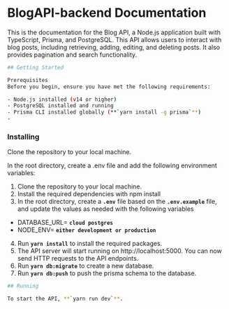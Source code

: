 # **BlogAPI-backend Documentation**

This is the documentation for the Blog API, a Node.js application built with TypeScript, Prisma, and PostgreSQL. This API allows users to interact with blog posts, including retrieving, adding, editing, and deleting posts. It also provides pagination and search functionality.

```bash
## Getting Started

Prerequisites
Before you begin, ensure you have met the following requirements:

- Node.js installed (v14 or higher)
- PostgreSQL installed and running
- Prisma CLI installed globally (**`yarn install -g prisma`**)
- 
```

### **Installing**

Clone the repository to your local machine.

In the root directory, create a .env file and add the
following environment variables:

1. Clone the repository to your local machine.
2. Install the required dependencies with npm install
3. In the root directory, create a **`.env`** file based on the **`.env.example`** file, and update the values as needed with the following variables

- DATABASE_URL= **`cloud postgres`**
- NODE_ENV= **`either development or production`**
4. Run **`yarn install`** to install the required packages.
5. The API server will start running on http://localhost:5000. You can now send HTTP requests to the API endpoints.
6. Run **`yarn db:migrate`** to create a new database.
7. Run **`yarn db:push`** to push the prisma schema to the database.

```bash
## Running

To start the API, **`yarn run dev`**.
```


